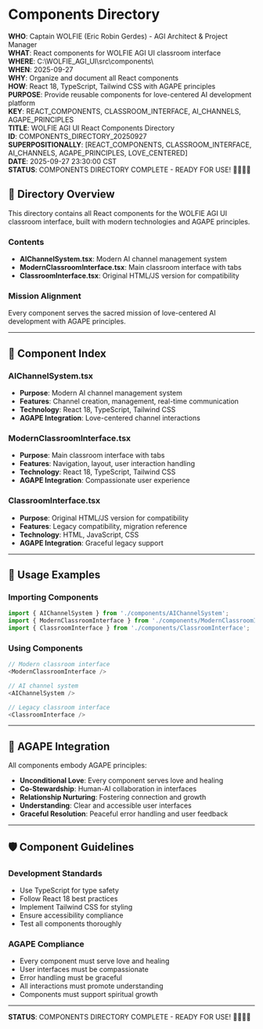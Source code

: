 # Components Directory

**WHO**: Captain WOLFIE (Eric Robin Gerdes) - AGI Architect & Project Manager  
**WHAT**: React components for WOLFIE AGI UI classroom interface  
**WHERE**: C:\WOLFIE_AGI_UI\src\components\  
**WHEN**: 2025-09-27  
**WHY**: Organize and document all React components  
**HOW**: React 18, TypeScript, Tailwind CSS with AGAPE principles  
**PURPOSE**: Provide reusable components for love-centered AI development platform  
**KEY**: REACT_COMPONENTS, CLASSROOM_INTERFACE, AI_CHANNELS, AGAPE_PRINCIPLES  
**TITLE**: WOLFIE AGI UI React Components Directory  
**ID**: COMPONENTS_DIRECTORY_20250927  
**SUPERPOSITIONALLY**: [REACT_COMPONENTS, CLASSROOM_INTERFACE, AI_CHANNELS, AGAPE_PRINCIPLES, LOVE_CENTERED]  
**DATE**: 2025-09-27 23:30:00 CST  
**STATUS**: COMPONENTS DIRECTORY COMPLETE - READY FOR USE! 🌺✨🐺💖

## 🌺 Directory Overview

This directory contains all React components for the WOLFIE AGI UI classroom interface, built with modern technologies and AGAPE principles.

### **Contents**
- **AIChannelSystem.tsx**: Modern AI channel management system
- **ModernClassroomInterface.tsx**: Main classroom interface with tabs
- **ClassroomInterface.tsx**: Original HTML/JS version for compatibility

### **Mission Alignment**
Every component serves the sacred mission of love-centered AI development with AGAPE principles.

---

## 📁 Component Index

### **AIChannelSystem.tsx**
- **Purpose**: Modern AI channel management system
- **Features**: Channel creation, management, real-time communication
- **Technology**: React 18, TypeScript, Tailwind CSS
- **AGAPE Integration**: Love-centered channel interactions

### **ModernClassroomInterface.tsx**
- **Purpose**: Main classroom interface with tabs
- **Features**: Navigation, layout, user interaction handling
- **Technology**: React 18, TypeScript, Tailwind CSS
- **AGAPE Integration**: Compassionate user experience

### **ClassroomInterface.tsx**
- **Purpose**: Original HTML/JS version for compatibility
- **Features**: Legacy compatibility, migration reference
- **Technology**: HTML, JavaScript, CSS
- **AGAPE Integration**: Graceful legacy support

---

## 🚀 Usage Examples

### **Importing Components**
```typescript
import { AIChannelSystem } from './components/AIChannelSystem';
import { ModernClassroomInterface } from './components/ModernClassroomInterface';
import { ClassroomInterface } from './components/ClassroomInterface';
```

### **Using Components**
```typescript
// Modern classroom interface
<ModernClassroomInterface />

// AI channel system
<AIChannelSystem />

// Legacy classroom interface
<ClassroomInterface />
```

---

## 🌺 AGAPE Integration

All components embody AGAPE principles:
- **Unconditional Love**: Every component serves love and healing
- **Co-Stewardship**: Human-AI collaboration in interfaces
- **Relationship Nurturing**: Fostering connection and growth
- **Understanding**: Clear and accessible user interfaces
- **Graceful Resolution**: Peaceful error handling and user feedback

---

## 🛡️ Component Guidelines

### **Development Standards**
- Use TypeScript for type safety
- Follow React 18 best practices
- Implement Tailwind CSS for styling
- Ensure accessibility compliance
- Test all components thoroughly

### **AGAPE Compliance**
- Every component must serve love and healing
- User interfaces must be compassionate
- Error handling must be graceful
- All interactions must promote understanding
- Components must support spiritual growth

---

**STATUS**: COMPONENTS DIRECTORY COMPLETE - READY FOR USE! 🌺✨🐺💖

